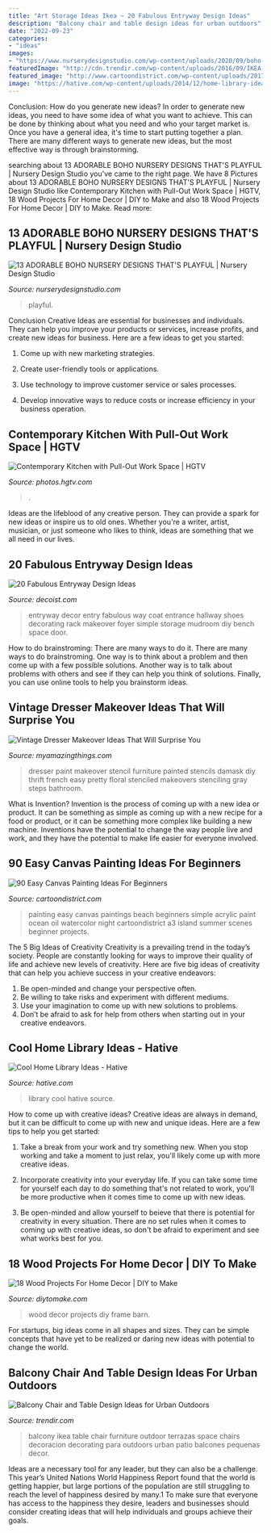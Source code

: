 ```yaml
---
title: "Art Storage Ideas Ikea ~ 20 Fabulous Entryway Design Ideas"
description: "Balcony chair and table design ideas for urban outdoors"
date: "2022-09-23"
categories:
- "ideas"
images:
- "https://www.nurserydesignstudio.com/wp-content/uploads/2020/09/boho-nursery-design-8.png"
featuredImage: "http://cdn.trendir.com/wp-content/uploads/2016/09/IKEA-balcony-set-900x1245.jpg"
featured_image: "http://www.cartoondistrict.com/wp-content/uploads/2017/06/Easy-Canvas-Painting-Ideas-For-Beginners17-1.jpg"
image: "https://hative.com/wp-content/uploads/2014/12/home-library-ideas/15-cool-home-library-ideas.jpg"
---
```



Conclusion: How do you generate new ideas?
In order to generate new ideas, you need to have some idea of what you want to achieve. This can be done by thinking about what you need and who your target market is. Once you have a general idea, it's time to start putting together a plan. There are many different ways to generate new ideas, but the most effective way is through brainstorming.

	

		
searching about 13 ADORABLE BOHO NURSERY DESIGNS THAT&#039;S PLAYFUL | Nursery Design Studio you've came to the right page. We have 8 Pictures about 13 ADORABLE BOHO NURSERY DESIGNS THAT&#039;S PLAYFUL | Nursery Design Studio like Contemporary Kitchen with Pull-Out Work Space | HGTV, 18 Wood Projects For Home Decor | DIY to Make and also 18 Wood Projects For Home Decor | DIY to Make. Read more:
		
    
## 13 ADORABLE BOHO NURSERY DESIGNS THAT&#039;S PLAYFUL | Nursery Design Studio

<img loading=lazy src="https://www.nurserydesignstudio.com/wp-content/uploads/2020/09/boho-nursery-design-8.png" onerror="this.onerror=null;this.src='https://tse1.mm.bing.net/th?id=OIP.S4db4GHIWR4pqjU2DkB2MgHaLH&amp;pid=15.1';" alt="13 ADORABLE BOHO NURSERY DESIGNS THAT&#039;S PLAYFUL | Nursery Design Studio">

_Source: nurserydesignstudio.com_

>playful. 

	

Conclusion
Creative Ideas are essential for businesses and individuals. They can help you improve your products or services, increase profits, and create new ideas for business. Here are a few ideas to get you started:
1. Come up with new marketing strategies.

2. Create user-friendly tools or applications.

3. Use technology to improve customer service or sales processes.

4. Develop innovative ways to reduce costs or increase efficiency in your business operation.

    
## Contemporary Kitchen With Pull-Out Work Space | HGTV

<img loading=lazy src="https://hgtvhome.sndimg.com/content/dam/images/hgtv/fullset/2013/5/7/0/original_Solange-Boice-small-kitchen-pull-out-beside-oven.jpg.rend.hgtvcom.616.822.suffix/1400978284725.jpeg" onerror="this.onerror=null;this.src='https://tse1.mm.bing.net/th?id=OIP.F0iUcWGocvLeMAYjWVsEAwHaJ4&amp;pid=15.1';" alt="Contemporary Kitchen with Pull-Out Work Space | HGTV">

_Source: photos.hgtv.com_

>. 

	

Ideas are the lifeblood of any creative person. They can provide a spark for new ideas or inspire us to old ones. Whether you're a writer, artist, musician, or just someone who likes to think, ideas are something that we all need in our lives.

    
## 20 Fabulous Entryway Design Ideas

<img loading=lazy src="http://cdn.decoist.com/wp-content/uploads/2012/04/Home-Remedies-Entryway-Makeover.jpg" onerror="this.onerror=null;this.src='https://tse4.mm.bing.net/th?id=OIP.y5UQIPE_8gkl8mKl1bVnIgHaKX&amp;pid=15.1';" alt="20 Fabulous Entryway Design Ideas">

_Source: decoist.com_

>entryway decor entry fabulous way coat entrance hallway shoes decorating rack makeover foyer simple storage mudroom diy bench space door. 

	

How to do brainstroming: There are many ways to do it.
There are many ways to do brainstroming. One way is to think about a problem and then come up with a few possible solutions. Another way is to talk about problems with others and see if they can help you think of solutions. Finally, you can use online tools to help you brainstorm ideas.

    
## Vintage Dresser Makeover Ideas That Will Surprise You

<img loading=lazy src="http://myamazingthings.com/wp-content/uploads/2018/01/vintage-dresser-makeover-5-.jpg" onerror="this.onerror=null;this.src='https://tse1.mm.bing.net/th?id=OIP.q_oSHhpivVufyVdNlvjS8AHaLG&amp;pid=15.1';" alt="Vintage Dresser Makeover Ideas That Will Surprise You">

_Source: myamazingthings.com_

>dresser paint makeover stencil furniture painted stencils damask diy thrift french easy pretty floral stenciled makeovers stenciling gray steps bathroom. 

	

What is Invention?
Invention is the process of coming up with a new idea or product. It can be something as simple as coming up with a new recipe for a food or product, or it can be something more complex like building a new machine. Inventions have the potential to change the way people live and work, and they have the potential to make life easier for everyone involved.

    
## 90 Easy Canvas Painting Ideas For Beginners

<img loading=lazy src="http://www.cartoondistrict.com/wp-content/uploads/2017/06/Easy-Canvas-Painting-Ideas-For-Beginners17-1.jpg" onerror="this.onerror=null;this.src='https://tse2.mm.bing.net/th?id=OIP.vvkeAUxQvgkUVSxEPgOckQHaJ4&amp;pid=15.1';" alt="90 Easy Canvas Painting Ideas For Beginners">

_Source: cartoondistrict.com_

>painting easy canvas paintings beach beginners simple acrylic paint ocean oil watercolor night cartoondistrict a3 island summer scenes beginner projects. 

	

The 5 Big Ideas of Creativity
Creativity is a prevailing trend in the today’s society. People are constantly looking for ways to improve their quality of life and achieve new levels of creativity. Here are five big ideas of creativity that can help you achieve success in your creative endeavors: 
1. Be open-minded and change your perspective often.
2. Be willing to take risks and experiment with different mediums.
3. Use your imagination to come up with new solutions to problems.
4. Don’t be afraid to ask for help from others when starting out in your creative endeavors.

    
## Cool Home Library Ideas - Hative

<img loading=lazy src="https://hative.com/wp-content/uploads/2014/12/home-library-ideas/15-cool-home-library-ideas.jpg" onerror="this.onerror=null;this.src='https://tse3.mm.bing.net/th?id=OIP.n6K2DWrmyM4JWNP4minUXwHaHz&amp;pid=15.1';" alt="Cool Home Library Ideas - Hative">

_Source: hative.com_

>library cool hative source. 

	

How to come up with creative ideas?
Creative ideas are always in demand, but it can be difficult to come up with new and unique ideas. Here are a few tips to help you get started:
1. Take a break from your work and try something new. When you stop working and take a moment to just relax, you'll likely come up with more creative ideas.

2. Incorporate creativity into your everyday life. If you can take some time for yourself each day to do something that's not related to work, you'll be more productive when it comes time to come up with new ideas.

3. Be open-minded and allow yourself to beieve that there is potential for creativity in every situation. There are no set rules when it comes to coming up with creative ideas, so don't be afraid to experiment and see what works best for you.

    
## 18 Wood Projects For Home Decor | DIY To Make

<img loading=lazy src="http://www.diytomake.com/wp-content/uploads/2016/03/photo-frame.jpg" onerror="this.onerror=null;this.src='https://tse3.mm.bing.net/th?id=OIP.skM4Db-v_rUKudam0xr8FgHaJ3&amp;pid=15.1';" alt="18 Wood Projects For Home Decor | DIY to Make">

_Source: diytomake.com_

>wood decor projects diy frame barn. 

	

For startups, big ideas come in all shapes and sizes. They can be simple concepts that have yet to be realized or daring new ideas with potential to change the world.

    
## Balcony Chair And Table Design Ideas For Urban Outdoors

<img loading=lazy src="http://cdn.trendir.com/wp-content/uploads/2016/09/IKEA-balcony-set-900x1245.jpg" onerror="this.onerror=null;this.src='https://tse1.mm.bing.net/th?id=OIP.RIdLfmmroM_pbeW9CPPieQHaKP&amp;pid=15.1';" alt="Balcony Chair and Table Design Ideas for Urban Outdoors">

_Source: trendir.com_

>balcony ikea table chair furniture outdoor terrazas space chairs decoracion decorating para outdoors urban patio balcones pequenas decor. 

	

Ideas are a necessary tool for any leader, but they can also be a challenge. This year’s United Nations World Happiness Report found that the world is getting happier, but large portions of the population are still struggling to reach the level of happiness desired by many.1 To make sure that everyone has access to the happiness they desire, leaders and businesses should consider creating ideas that will help individuals and groups achieve their goals.


